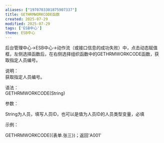 ```yaml
---
aliases: ["1970703301875907337"]
title: GETHRMWORKCODE函数
created: 2025-07-29
modified: 2025-07-29
tags: ['ESB中心']
theme: ESB中心
---
```


后台管理中心->ESB中心->动作流（或接口信息的成功失败）中，点击动态赋值框，左侧选择函数后，在右侧选择组织函数中的GETHRMWORKCODE函数，获取指定人员编号。

说明：  
获取指定人员编号。

语法：  
GETHRMWORKCODE(String)

参数：

String为人员，填写人员ID，也可以是值为人员ID的人员类型变量，必填

示例：

GETHRMWORKCODE({表单.张三})；返回'A001'